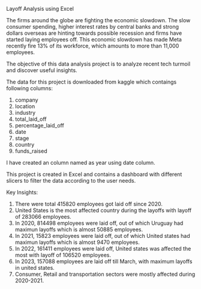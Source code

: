 
Layoff Analysis using Excel



The firms around the globe are fighting the economic slowdown. The slow consumer spending, higher interest rates by central banks and strong dollars overseas are hinting towards possible recession and firms have started laying employees off. This economic slowdown has made Meta recently fire 13% of its workforce, which amounts to more than 11,000 employees. 

The objective of this data analysis project is to analyze recent tech turmoil and discover useful insights.

The data for this project is downloaded from kaggle which contaings following columns:
  1. company
  2. location
  3. industry
  4. total_laid_off
  5. percentage_laid_off
  6. date
  7. stage
  8. country
  9. funds_raised
 
 
I have created an column named as year using date column.

This project is created in Excel and contains a dashboard with different slicers to filter the data according to the user needs.

Key Insights:
  1. There were total 415820 employees got laid off since 2020.
  2. United States is the most affected country during the layoffs with layoff of 283066 employees.
  3. In 2020, 814498 employees were laid off, out of which Uruguay had maximun layoffs which is almost 50885 employees.
  4. In 2021, 15823 employees were laid off, out of which United states had maximun layoffs which is almost 9470 employees.
  5. In 2022, 161411 employees were laid off, United states was affected the most with layoff of 106520 employees.
  6. In 2023, 157088 employees are laid off till March, with maximum layoffs in united states.
  7. Consumer, Retail and transportation sectors were mostly affected during 2020-2021.
